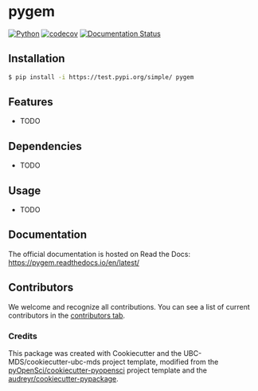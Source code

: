 # pygem 

[![Python](https://img.shields.io/badge/python-3.7-blue)]()
[![codecov](https://codecov.io/gh/gem-shubhamshukla/pygem/branch/main/graph/badge.svg)](https://codecov.io/gh/gem-shubhamshukla/pygem)
[![Documentation Status](https://readthedocs.org/projects/pygem/badge/?version=latest)](https://pygem.readthedocs.io/en/latest/?badge=latest)


## Installation

```bash
$ pip install -i https://test.pypi.org/simple/ pygem
```

## Features

- TODO

## Dependencies

- TODO

## Usage

- TODO

## Documentation

The official documentation is hosted on Read the Docs: https://pygem.readthedocs.io/en/latest/

## Contributors

We welcome and recognize all contributions. You can see a list of current contributors in the [contributors tab](https://github.com/gem-shubhamshukla/pygem/graphs/contributors).

### Credits

This package was created with Cookiecutter and the UBC-MDS/cookiecutter-ubc-mds project template, modified from the [pyOpenSci/cookiecutter-pyopensci](https://github.com/pyOpenSci/cookiecutter-pyopensci) project template and the [audreyr/cookiecutter-pypackage](https://github.com/audreyr/cookiecutter-pypackage).
